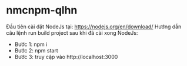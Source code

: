 # nmcnpm-qlhn
Đầu tiên cài đặt NodeJs tại: https://nodejs.org/en/download/
Hướng dẫn câu lệnh run build project sau khi đã cài xong NodeJs:
+ Bước 1: npm i
+ Bước 2: npm start
+ Bước 3: truy cập vào http://localhost:3000
